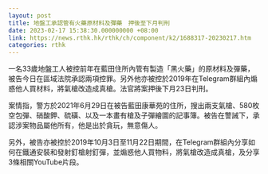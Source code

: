```yaml
---
layout: post
title: 地盤工承認管有火藥原材料及彈藥　押後至下月判刑　　
date: 2023-02-17 15:38:30.000000000 +08:00
link: https://news.rthk.hk/rthk/ch/component/k2/1688317-20230217.htm
categories: rthk
---
```


一名33歲地盤工人被控前年在藍田住所內管有製造「黑火藥」的原材料及彈藥，被告今日在區域法院承認兩項控罪。另外他亦被控於2019年在Telegram群組內煽惑他人買材料，將氣槍改造成真槍。法官將案押後下月23日判刑。

案情指，警方於2021年6月29日在被告藍田康華苑的住所，搜出兩支氣槍、580枚空包彈、硝酸鉀、硫磺、以及一本畫有槍及子彈繪圖的記事簿。被告在警誡下，承認涉案物品屬他所有，他是出於貪玩，無意傷人。 

另外，被告亦被控於2019年10月3日至11月22日期間，在Telegram群組內分享如何在鐵通安裝和發射釘槍射釘彈，並煽惑他人買物料，將氣槍改造成真槍，及分享3條相關YouTube片段。
